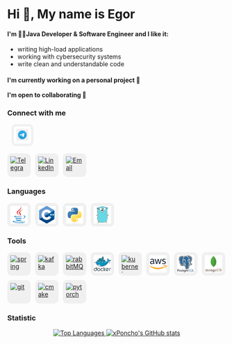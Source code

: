 Hi 👋, My name is Egor
=============

<h4>
    I'm 👨‍💻Java Developer & Software Engineer and I like it:
</h4>

- writing high-load applications
- working with cybersecurity systems
- write clean and understandable code

<h4>
  I'm currently working on a personal project 🚀<br><br>
  I'm open to collaborating 🤝
</h4>


<h3 align="left">Connect with me</h3>

<p>
    <a href="https://t.me/xPoncho" target="_blank" rel="noreferrer" style="margin: 0 10px;">
        <img src="icons/tg-test.jpg" alt="Telegram" width="40" height="40" style="border-radius: 10px; background-color: #f0f0f0; padding: 5px;"/>
    </a>
</p>



<div style="display: flex; gap: 10px; flex-wrap: wrap; width: 100%;">
    <a href="https://t.me/xPoncho" target="_blank" rel="noreferrer" style="display: inline-block; margin: 0;">
        <div style="display: flex; align-items: center; justify-content: center; background-color: #f0f0f0; border-radius: 10px; padding: 2px; width: 50px; height: 50px;">
            <img alt="Telegram" width="40" height="40" src="https://upload.wikimedia.org/wikipedia/commons/thumb/8/83/Telegram_2019_Logo.svg/2048px-Telegram_2019_Logo.svg.png"/>
        </div>
    </a>
    <a href="https://www.linkedin.com/in/egor-gridnev-625024327/" target="_blank" rel="noreferrer" style="display: inline-block; margin: 0;">
        <div style="display: flex; align-items: center; justify-content: center; background-color: #f0f0f0; border-radius: 10px; padding: 2px; width: 50px; height: 50px;">
            <img alt="LinkedIn" width="40" height="40" src="https://upload.wikimedia.org/wikipedia/commons/thumb/c/ca/LinkedIn_logo_initials.png/640px-LinkedIn_logo_initials.png"/>
        </div>
    </a>
    <a href="mailto:egnv.work@gmail.com" target="_blank" rel="noreferrer" style="display: inline-block; margin: 0;">
        <div style="display: flex; align-items: center; justify-content: center; background-color: #f0f0f0; border-radius: 10px; padding: 2px; width: 50px; height: 50px;">
            <img alt="Email" width="40" height="40" src="https://stmaaprodfwsite.blob.core.windows.net/assets/sites/9/2020/05/email-13765-300x300.png"/>
        </div>
    </a>
</div>


<h3 align="left">Languages</h3>

<div style="display: flex; gap: 10px; flex-wrap: wrap; width: 100%;">
    <a href="https://www.java.com" target="_blank" rel="noreferrer" style="display: inline-block; margin: 0;">
        <div style="display: flex; align-items: center; justify-content: center; background-color: #f0f0f0; border-radius: 10px; padding: 2px; width: 50px; height: 50px;">
            <img src="https://raw.githubusercontent.com/devicons/devicon/master/icons/java/java-original.svg" alt="java" width="40" height="40"/>
        </div>
    </a>
    <a href="https://isocpp.org/" target="_blank" rel="noreferrer" style="display: inline-block; margin: 0;">
        <div style="display: flex; align-items: center; justify-content: center; background-color: #f0f0f0; border-radius: 10px; padding: 2px; width: 50px; height: 50px;">
            <img src="https://raw.githubusercontent.com/devicons/devicon/master/icons/cplusplus/cplusplus-original.svg" alt="C++" width="40" height="40"/>
        </div>
    </a>
    <a href="https://www.python.org" target="_blank" rel="noreferrer" style="display: inline-block; margin: 0;">
        <div style="display: flex; align-items: center; justify-content: center; background-color: #f0f0f0; border-radius: 10px; padding: 2px; width: 50px; height: 50px;">
            <img src="https://raw.githubusercontent.com/devicons/devicon/master/icons/python/python-original.svg" alt="Python" width="40" height="40"/>
        </div>
    </a>
    <a href="https://golang.org" target="_blank" rel="noreferrer" style="display: inline-block; margin: 0;">
        <div style="display: flex; align-items: center; justify-content: center; background-color: #f0f0f0; border-radius: 10px; padding: 2px; width: 50px; height: 50px;">
            <img src="https://raw.githubusercontent.com/devicons/devicon/master/icons/go/go-original.svg" alt="Golang" width="40" height="40"/>
        </div>
    </a>
</div>

<h3 align="left">Tools</h3>

<div style="display: flex; gap: 10px; flex-wrap: wrap; width: 100%;">
    <a href="https://spring.io/" target="_blank" rel="noreferrer" style="display: inline-block; margin: 0;">
        <div style="display: flex; align-items: center; justify-content: center; background-color: #f0f0f0; border-radius: 10px; padding: 2px; width: 50px; height: 50px;">
            <img src="https://www.vectorlogo.zone/logos/springio/springio-icon.svg" alt="spring" width="40" height="40"/>
        </div>
    </a>
    <a href="https://kafka.apache.org/" target="_blank" rel="noreferrer" style="display: inline-block; margin: 0;">
        <div style="display: flex; align-items: center; justify-content: center; background-color: #f0f0f0; border-radius: 10px; padding: 2px; width: 50px; height: 50px;">
            <img src="https://www.vectorlogo.zone/logos/apache_kafka/apache_kafka-icon.svg" alt="kafka" width="40" height="40"/>
        </div>
    </a>
    <a href="https://www.rabbitmq.com" target="_blank" rel="noreferrer" style="display: inline-block; margin: 0;">
        <div style="display: flex; align-items: center; justify-content: center; background-color: #f0f0f0; border-radius: 10px; padding: 2px; width: 50px; height: 50px;">
            <img src="https://www.vectorlogo.zone/logos/rabbitmq/rabbitmq-icon.svg" alt="rabbitMQ" width="40" height="40"/>
        </div>
    </a>
    <a href="https://www.docker.com/" target="_blank" rel="noreferrer" style="display: inline-block; margin: 0;">
        <div style="display: flex; align-items: center; justify-content: center; background-color: #f0f0f0; border-radius: 10px; padding: 2px; width: 50px; height: 50px;">
            <img src="https://raw.githubusercontent.com/devicons/devicon/master/icons/docker/docker-original-wordmark.svg" alt="docker" width="40" height="40"/>
        </div>
    </a>
    <a href="https://kubernetes.io" target="_blank" rel="noreferrer" style="display: inline-block; margin: 0;">
        <div style="display: flex; align-items: center; justify-content: center; background-color: #f0f0f0; border-radius: 10px; padding: 2px; width: 50px; height: 50px;">
            <img src="https://www.vectorlogo.zone/logos/kubernetes/kubernetes-icon.svg" alt="kubernetes" width="40" height="40"/>
        </div>
    </a>
    <a href="https://aws.amazon.com" target="_blank" rel="noreferrer" style="display: inline-block; margin: 0;">
        <div style="display: flex; align-items: center; justify-content: center; background-color: #f0f0f0; border-radius: 10px; padding: 2px; width: 50px; height: 50px;">
            <img src="https://raw.githubusercontent.com/devicons/devicon/master/icons/amazonwebservices/amazonwebservices-original-wordmark.svg" alt="aws" width="40" height="40"/>
        </div>
    </a>
    <a href="https://www.postgresql.org" target="_blank" rel="noreferrer" style="display: inline-block; margin: 0;">
        <div style="display: flex; align-items: center; justify-content: center; background-color: #f0f0f0; border-radius: 10px; padding: 2px; width: 50px; height: 50px;">
            <img src="https://raw.githubusercontent.com/devicons/devicon/master/icons/postgresql/postgresql-original-wordmark.svg" alt="postgresql" width="40" height="40"/>
        </div>
    </a>
    <a href="https://www.mongodb.com/" target="_blank" rel="noreferrer" style="display: inline-block; margin: 0;">
        <div style="display: flex; align-items: center; justify-content: center; background-color: #f0f0f0; border-radius: 10px; padding: 2px; width: 50px; height: 50px;">
            <img src="https://raw.githubusercontent.com/devicons/devicon/master/icons/mongodb/mongodb-original-wordmark.svg" alt="mongodb" width="40" height="40"/>
        </div>
    </a>
    <a href="https://git-scm.com/" target="_blank" rel="noreferrer" style="display: inline-block; margin: 0;">
        <div style="display: flex; align-items: center; justify-content: center; background-color: #f0f0f0; border-radius: 10px; padding: 2px; width: 50px; height: 50px;">
            <img src="https://www.vectorlogo.zone/logos/git-scm/git-scm-icon.svg" alt="git" width="40" height="40"/>
        </div>
    </a>
    <a href="https://cmake.org/" target="_blank" rel="noreferrer" style="display: inline-block; margin: 0;">
        <div style="display: flex; align-items: center; justify-content: center; background-color: #f0f0f0; border-radius: 10px; padding: 2px; width: 50px; height: 50px;">
            <img src="https://upload.wikimedia.org/wikipedia/commons/1/13/Cmake.svg" alt="cmake" width="40" height="40"/>
        </div>
    </a>
    <a href="https://pytorch.org/" target="_blank" rel="noreferrer" style="display: inline-block; margin: 0;">
        <div style="display: flex; align-items: center; justify-content: center; background-color: #f0f0f0; border-radius: 10px; padding: 2px; width: 50px; height: 50px;">
            <img src="https://upload.wikimedia.org/wikipedia/commons/1/10/PyTorch_logo_icon.svg" alt="pytorch" width="40" height="40"/>
        </div>
    </a>
</div>


<h3>Statistic</h3>

<p align="center"> 
  <a href="https://github.com/xPoncho" align="center">
    <img src="https://github-readme-stats.vercel.app/api/top-langs/?username=xPoncho&langs_count=10&layout=compact&title_color=0891b2&text_color=ffffff&icon_color=0891b2&bg_color=1c1917&hide_border=true&locale=en&custom_title=Top%20Languages" alt="Top Languages" />
  </a>
  <a href="http://www.github.com/xPoncho">
    <img src="https://github-readme-stats.vercel.app/api?username=xPoncho&show_icons=true&count_private=true&title_color=0891b2&text_color=ffffff&icon_color=0891b2&bg_color=1c1917&hide_border=true&show_icons=true" alt="xPoncho's GitHub stats" />
  </a>    
</p>
